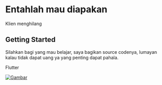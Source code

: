 # Entahlah mau diapakan

Klien menghilang

## Getting Started

Silahkan bagi yang mau belajar, saya bagikan source codenya, lumayan kalau tidak dapat uang ya yang penting dapat pahala.

Flutter

[![Gambar](https://scontent.fcgk6-2.fna.fbcdn.net/v/t39.30808-6/275429038_10216989883174069_6679912875325511699_n.jpg?_nc_cat=100&ccb=1-5&_nc_sid=5cd70e&_nc_eui2=AeECiGN3K0m8et6qZP1C6cA9Smo7Hgfd97tKajseB933u0ydGUICYkTMu8hmFsjmBS1_99kXlHhcLjfk6ZuJXRnv&_nc_ohc=y7UxCWg8wjkAX8Y265w&_nc_ht=scontent.fcgk6-2.fna&oh=00_AT_ixwb0rdjtaJT29PtFScKv-vNK4DVBdLC-WI1jBBazBg&oe=622CA25A)](https://scontent.fcgk6-2.fna.fbcdn.net/v/t39.30808-6/275429038_10216989883174069_6679912875325511699_n.jpg?_nc_cat=100&ccb=1-5&_nc_sid=5cd70e&_nc_eui2=AeECiGN3K0m8et6qZP1C6cA9Smo7Hgfd97tKajseB933u0ydGUICYkTMu8hmFsjmBS1_99kXlHhcLjfk6ZuJXRnv&_nc_ohc=y7UxCWg8wjkAX8Y265w&_nc_ht=scontent.fcgk6-2.fna&oh=00_AT_ixwb0rdjtaJT29PtFScKv-vNK4DVBdLC-WI1jBBazBg&oe=622CA25A)
